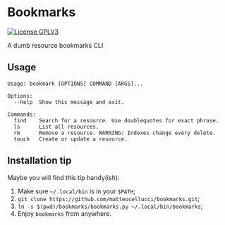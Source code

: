 # Bookmarks

[![License GPLV3](https://www.gnu.org/graphics/gplv3-88x31.png "License GPLv3")
](https://github.com/matteocellucci/nit/blob/master/LICENSE)

A dumb resource bookmarks CLI

## Usage

```
Usage: bookmark [OPTIONS] COMMAND [ARGS]...

Options:
  --help  Show this message and exit.

Commands:
  find    Search for a resource. Use doublequotes for exact phrase.
  ls      List all resources.
  rm      Remove a resource. WARNING: Indexes change every delete.
  touch   Create or update a resource.
```

## Installation tip

Maybe you will find this tip handy(ish):

1. Make sure `~/.local/bin` is in your `$PATH`;
2. `git clone https://github.com/matteocellucci/bookmarks.git`;
3. `ln -s $(pwd)/bookmarks/bookmarks.py ~/.local/bin/bookmarks`;
4. Enjoy `bookmarks` from anywhere.
